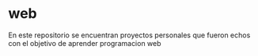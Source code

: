 # web
En este repositorio se encuentran proyectos personales que fueron echos con el objetivo de aprender programacion web
